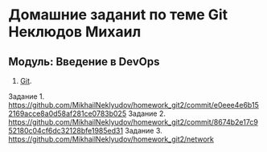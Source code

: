 
# Домашние заданиt  по теме Git Неклюдов Михаил


## Модуль: Введение в DevOps

1. [Git](https://github.com/netology-code/sdvps-homeworks/blob/main/8-01.md).

Задание 1.
https://github.com/MikhailNeklyudov/homework_git2/commit/e0eee4e6b152169acce8a0d58af281ce0783b025
Задание 2.
https://github.com/MikhailNeklyudov/homework_git2/commit/8674b2e17c952180c04cf6dc32128bfe1985ed31
Задание 3.
https://github.com/MikhailNeklyudov/homework_git2/network












